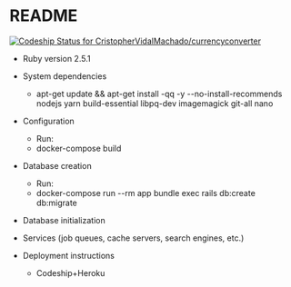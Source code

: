 # README
[ ![Codeship Status for CristopherVidalMachado/currencyconverter](https://app.codeship.com/projects/44d0b170-61e4-0136-16e3-1e2a021b2015/status?branch=master)](https://app.codeship.com/projects/296693)


* Ruby version 2.5.1

* System dependencies
    * apt-get update && apt-get install -qq -y --no-install-recommends \
nodejs yarn build-essential libpq-dev imagemagick git-all nano
* Configuration
    * Run:
    * docker-compose build
* Database creation
    * Run:
    * docker-compose run --rm app bundle exec rails db:create db:migrate
* Database initialization

* Services (job queues, cache servers, search engines, etc.)

* Deployment instructions
    * Codeship+Heroku

